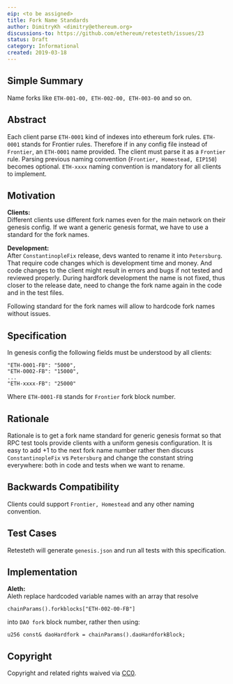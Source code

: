 ```yaml
---
eip: <to be assigned>
title: Fork Name Standards
author: DimitryKh <dimitry@ethereum.org>
discussions-to: https://github.com/ethereum/retesteth/issues/23
status: Draft
category: Informational
created: 2019-03-18
---
```


## Simple Summary
Name forks like  `ETH-001-00, ETH-002-00, ETH-003-00` and so on.

## Abstract
Each client parse `ETH-0001` kind of indexes into ethereum fork rules. `ETH-0001` stands for Frontier rules.
Therefore if in any config file instead of `Frontier`, an `ETH-0001` name provided. The client must parse it as a `Frontier` rule.
Parsing previous naming convention (`Frontier, Homestead, EIP150`) becomes optional. `ETH-xxxx` naming convention is mandatory for all clients to implement. 

## Motivation
**Clients:**  
Different clients use different fork names even for the main network on their genesis config. If we want a generic genesis format, we have to use a standard for the fork names. 

**Development:**  
After `ConstantinopleFix` release, devs wanted to rename it into `Petersburg`. That require code changes which is development time and money.
And code changes to the client might result in errors and bugs if not tested and reviewed properly.
During hardfork development the name is not fixed, thus closer to the release date, need to change the fork name again in the code and in the test files.

Following standard for the fork names will allow to hardcode fork names without issues.

## Specification
In genesis config the following fields must be understood by all clients:

```
"ETH-0001-FB": "5000",
"ETH-0002-FB": "15000",
...
"ETH-xxxx-FB": "25000"
```

Where `ETH-0001-FB` stands for `Frontier` fork block number. 

## Rationale
Rationale is to get a fork name standard for generic genesis format so that RPC test tools provide clients with a uniform genesis configuration.
It is easy to add +1 to the next fork name number rather then discuss `ConstantinopleFix` vs `Petersburg` and change the constant string everywhere: both in code and tests when we want to rename.

## Backwards Compatibility
Clients could support `Frontier, Homestead` and any other naming convention. 

## Test Cases
Retesteth will generate `genesis.json` and run all tests with this specification.

## Implementation
**Aleth:**  
Aleth replace hardcoded variable names with an array that resolve 
```
chainParams().forkblocks["ETH-002-00-FB"]
```
into `DAO fork` block number, rather then using: 

```
u256 const& daoHardfork = chainParams().daoHardforkBlock;
```

## Copyright
Copyright and related rights waived via [CC0](https://creativecommons.org/publicdomain/zero/1.0/).
